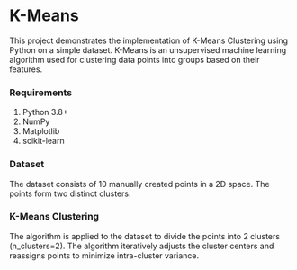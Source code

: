 # K-Means
This project demonstrates the implementation of K-Means Clustering using Python on a simple dataset. K-Means is an unsupervised machine learning algorithm used for clustering data points into groups based on their features.

### Requirements
1. Python 3.8+
2. NumPy
3. Matplotlib
4. scikit-learn

### Dataset
The dataset consists of 10 manually created points in a 2D space.
The points form two distinct clusters.
### K-Means Clustering
The algorithm is applied to the dataset to divide the points into 2 clusters (n_clusters=2).
The algorithm iteratively adjusts the cluster centers and reassigns points to minimize intra-cluster variance.
